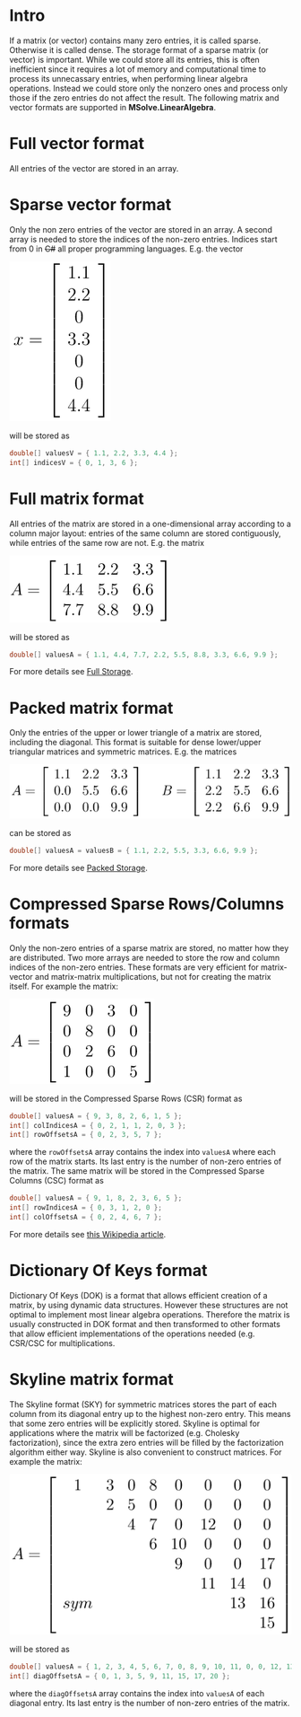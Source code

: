 # Intro
If a matrix (or vector) contains many zero entries, it is called sparse. Otherwise it is called dense. The storage format of a sparse matrix (or vector) is important. While we could store all its entries, this is often inefficient since it requires a lot of memory and computational time to process its unnecassary entries, when performing linear algebra operations. Instead we could store only the nonzero ones and process only those if the zero entries do not affect the result. The following matrix and vector formats are supported in **MSolve.LinearAlgebra**.

# Full vector format
All entries of the vector are stored in an array.

# Sparse vector format
Only the non zero entries of the vector are stored in an array. A second array is needed to store the indices of the non-zero entries. Indices start from 0 in ~~C#~~ all proper programming languages. E.g. the vector 

![sparse_vector](img/storage_sparse_vector.png) 

will be stored as
```csharp
double[] valuesV = { 1.1, 2.2, 3.3, 4.4 };
int[] indicesV = { 0, 1, 3, 6 };
```

# Full matrix format
All entries of the matrix are stored in a one-dimensional array according to a column major layout: entries of the same column are stored contiguously, while entries of the same row are not. E.g. the matrix  

![dense_matrix](img/storage_matrix_dense.png) 

will be stored as 
```csharp
double[] valuesA = { 1.1, 4.4, 7.7, 2.2, 5.5, 8.8, 3.3, 6.6, 9.9 };
```

For more details see [Full Storage](https://software.intel.com/en-us/mkl-developer-reference-c-matrix-storage-schemes-for-lapack-routines#FULL_STORAGE).

# Packed matrix format
Only the entries of the upper or lower triangle of a matrix are stored, including the diagonal. This format is suitable for dense lower/upper triangular matrices and symmetric matrices. E.g. the matrices

![packed_matrix](img/storage_matrix_packed.png) 

can be stored as
```csharp
double[] valuesA = valuesB = { 1.1, 2.2, 5.5, 3.3, 6.6, 9.9 };
```
For more details see [Packed Storage](https://software.intel.com/en-us/mkl-developer-reference-c-matrix-storage-schemes-for-lapack-routines#PACKED_STORAGE).

# Compressed Sparse Rows/Columns formats
Only the non-zero entries of a sparse matrix are stored, no matter how they are distributed. Two more arrays are needed to store the row and column indices of the non-zero entries. These formats are very efficient for matrix-vector and matrix-matrix multiplications, but not for creating the matrix itself. For example the matrix:

![csr_matrix](img/storage_matrix_csr.png) 

will be stored in the Compressed Sparse Rows (CSR) format as
```csharp
double[] valuesA = { 9, 3, 8, 2, 6, 1, 5 };
int[] colIndicesA = { 0, 2, 1, 1, 2, 0, 3 };
int[] rowOffsetsA = { 0, 2, 3, 5, 7 };
```
where the `rowOffsetsA` array contains the index into `valuesA` where each row of the matrix starts. Its last entry is the number of non-zero entries of the matrix. The same matrix will be stored in the Compressed Sparse Columns (CSC) format as
```csharp
double[] valuesA = { 9, 1, 8, 2, 3, 6, 5 };
int[] rowIndicesA = { 0, 3, 1, 2, 0 };
int[] colOffsetsA = { 0, 2, 4, 6, 7 };
```

For more details see [this Wikipedia article](https://en.wikipedia.org/wiki/Sparse_matrix#Compressed_sparse_row_(CSR,_CRS_or_Yale_format)).

# Dictionary Of Keys format
Dictionary Of Keys (DOK) is a format that allows efficient creation of a matrix, by using dynamic data structures. However these structures are not optimal to implement most linear algebra operations. Therefore the matrix is usually constructed in DOK format and then transformed to other formats that allow efficient implementations of the operations needed (e.g. CSR/CSC for multiplications. 

# Skyline matrix format
The Skyline format (SKY) for symmetric matrices stores the part of each column from its diagonal entry up to the highest non-zero entry. This means that some zero entries will be explicitly stored. Skyline is optimal for applications where the matrix will be factorized (e.g. Cholesky factorization), since the extra zero entries will be filled by the factorization algorithm either way. Skyline is also convenient to construct matrices. For example the matrix:

![skyline_matrix](img/storage_matrix_skyline.png) 

will be stored as
```csharp
double[] valuesA = { 1, 2, 3, 4, 5, 6, 7, 0, 8, 9, 10, 11, 0, 0, 12, 13, 14, 15, 16, 0, 17 };
int[] diagOffsetsA = { 0, 1, 3, 5, 9, 11, 15, 17, 20 };
```
where the `diagOffsetsA` array contains the index into `valuesA` of each diagonal entry. Its last entry is the number of non-zero entries of the matrix. 
